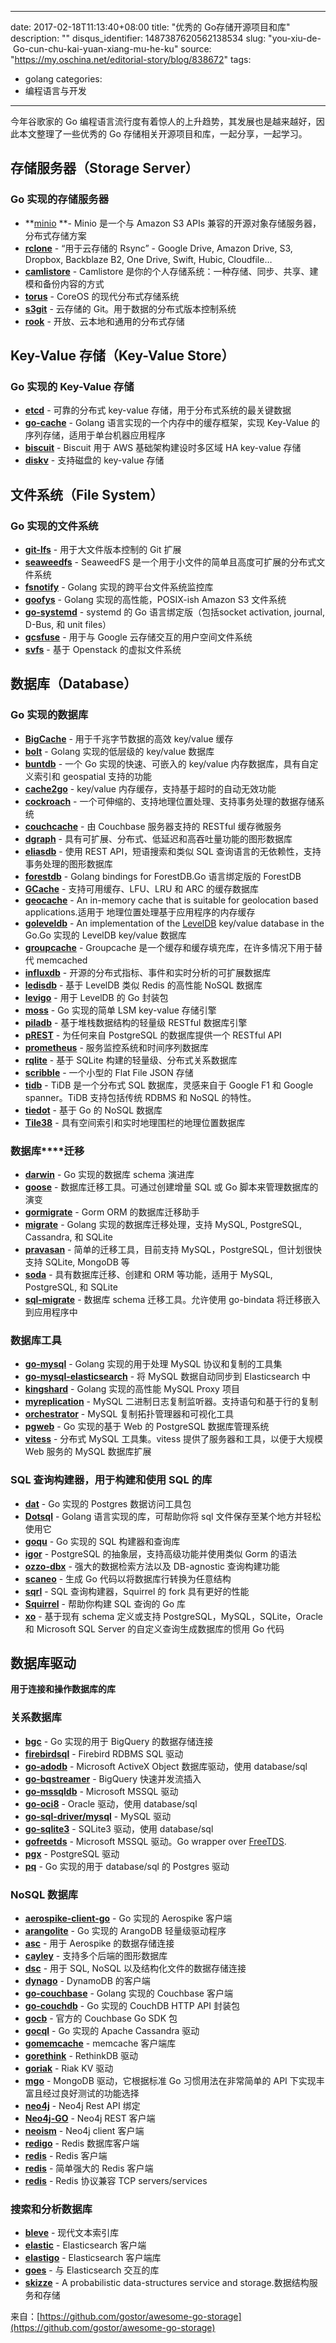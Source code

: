 
---
date: 2017-02-18T11:13:40+08:00
title: "优秀的 Go存储开源项目和库"
description: ""
disqus_identifier: 1487387620562138534
slug: "you-xiu-de- Go-cun-chu-kai-yuan-xiang-mu-he-ku"
source: "https://my.oschina.net/editorial-story/blog/838672"
tags: 
- golang 
categories:
- 编程语言与开发
---

今年谷歌家的 Go
编程语言流行度有着惊人的上升趋势，其发展也是越来越好，因此本文整理了一些优秀的
Go 存储相关开源项目和库，一起分享，一起学习。

**存储服务器（Storage Server）**
--------------------------------

### **Go 实现的存储服务器**

-   **[minio](https://github.com/minio/minio) **- Minio 是一个与 Amazon
    S3 APIs 兼容的开源对象存储服务器，分布式存储方案
-   **[rclone](https://github.com/ncw/rclone)** - “用于云存储的 Rsync” -
    Google Drive, Amazon Drive, S3, Dropbox, Backblaze B2, One Drive,
    Swift, Hubic, Cloudfile…
-   **[camlistore](https://github.com/camlistore/camlistore)** -
    Camlistore
    是你的个人存储系统：一种存储、同步、共享、建模和备份内容的方式
-   **[torus](https://github.com/coreos/torus)** - CoreOS
    的现代分布式存储系统
-   **[s3git](https://github.com/s3git/s3git)** - 云存储的
    Git。用于数据的分布式版本控制系统
-   **[rook](https://github.com/rook/rook)** -
    开放、云本地和通用的分布式存储

**Key-Value 存储（Key-Value Store）**
-------------------------------------

### **Go 实现的 Key-Value 存储**

-   **[etcd](https://github.com/coreos/etcd)** - 可靠的分布式 key-value
    存储，用于分布式系统的最关键数据
-   **[go-cache](https://github.com/patrickmn/go-cache)** - Golang
    语言实现的一个内存中的缓存框架，实现 Key-Value
    的序列存储，适用于单台机器应用程序
-   **[biscuit](https://github.com/dcoker/biscuit)** - Biscuit 用于 AWS
    基础架构建设时多区域 HA key-value 存储
-   **[diskv](https://github.com/peterbourgon/diskv)** - 支持磁盘的
    key-value 存储

**文件系统（File System）**
---------------------------

### **Go 实现的文件系统**

-   **[git-lfs](https://github.com/git-lfs/git-lfs)** -
    用于大文件版本控制的 Git 扩展
-   **[seaweedfs](https://github.com/chrislusf/seaweedfs)** - SeaweedFS
    是一个用于小文件的简单且高度可扩展的分布式文件系统
-   **[fsnotify](https://github.com/fsnotify/fsnotify)** - Golang
    实现的跨平台文件系统监控库
-   **[goofys](https://github.com/kahing/goofys)** - Golang
    实现的高性能，POSIX-ish Amazon S3 文件系统
-   **[go-systemd](https://github.com/coreos/go-systemd)** - systemd 的
    Go 语言绑定版（包括socket activation, journal, D-Bus, 和 unit
    files）
-   **[gcsfuse](https://github.com/GoogleCloudPlatform/gcsfuse)** -
    用于与 Google 云存储交互的用户空间文件系统
-   **[svfs](https://github.com/ovh/svfs)** - 基于 Openstack
    的虚拟文件系统

**数据库（Database）**
----------------------

### **Go 实现的数据库**

-   **[BigCache](https://github.com/allegro/bigcache)** -
    用于千兆字节数据的高效 key/value 缓存
-   **[bolt](https://github.com/boltdb/bolt)** - Golang
    实现的低层级的 key/value 数据库
-   **[buntdb](https://github.com/tidwall/buntdb)** - 一个 Go
    实现的快速、可嵌入的 key/value 内存数据库，具有自定义索引和
    geospatial 支持的功能
-   **[cache2go](https://github.com/muesli/cache2go)** - key/value
    内存缓存，支持基于超时的自动无效功能
-   **[cockroach](https://github.com/cockroachdb/cockroach)** -
    一个可伸缩的、支持地理位置处理、支持事务处理的数据存储系统
-   **[couchcache](https://github.com/codingsince1985/couchcache)** -
    由 Couchbase 服务器支持的 RESTful 缓存微服务
-   **[dgraph](https://github.com/dgraph-io/dgraph)** -
    具有可扩展、分布式、低延迟和高吞吐量功能的图形数据库
-   **[eliasdb](https://github.com/krotik/eliasdb)** - 使用 REST
    API，短语搜索和类似 SQL 查询语言的无依赖性，支持事务处理的图形数据库
-   **[forestdb](https://github.com/couchbase/goforestdb)** - Golang
    bindings for ForestDB.Go 语言绑定版的 ForestDB
-   **[GCache](https://github.com/bluele/gcache)** -
    支持可用缓存、LFU、LRU 和 ARC 的缓存数据库
-   **[geocache](https://github.com/melihmucuk/geocache)** - An
    in-memory cache that is suitable for geolocation based
    applications.适用于 地理位置处理基于应用程序的内存缓存
-   **[goleveldb](https://github.com/syndtr/goleveldb)** - An
    implementation of
    the [LevelDB](https://github.com/google/leveldb) key/value database
    in the Go.Go 实现的 LevelDB key/value 数据库
-   **[groupcache](https://github.com/golang/groupcache)** - Groupcache
    是一个缓存和缓存填充库，在许多情况下用于替代 memcached
-   **[influxdb](https://github.com/influxdb/influxdb)** -
    开源的分布式指标、事件和实时分析的可扩展数据库
-   **[ledisdb](https://github.com/siddontang/ledisdb)** - 基于 LevelDB
    类似 Redis 的高性能 NoSQL 数据库
-   **[levigo](https://github.com/jmhodges/levigo)** - 用于 LevelDB 的
    Go 封装包
-   **[moss](https://github.com/couchbase/moss)** - Go 实现的简单
    LSM key-value 存储引擎
-   **[piladb](https://github.com/fern4lvarez/piladb)** -
    基于堆栈数据结构的轻量级 RESTful 数据库引擎
-   **[pREST](https://github.com/nuveo/prest)** - 为任何来自 PostgreSQL
    的数据库提供一个 RESTful API
-   **[prometheus](https://github.com/prometheus/prometheus)** -
    服务监控系统和时间序列数据库
-   **[rqlite](https://github.com/rqlite/rqlite)** - 基于 SQLite
    构建的轻量级、分布式关系数据库
-   **[scribble](https://github.com/nanobox-io/golang-scribble)** -
    一个小型的 Flat File JSON 存储
-   **[tidb](https://www.oschina.net/p/tidb)** - TiDB 是一个分布式 SQL
    数据库，灵感来自于 Google F1 和 Google spanner。TiDB 支持包括传统
    RDBMS 和 NoSQL 的特性。
-   **[tiedot](https://github.com/HouzuoGuo/tiedot)** - 基于 Go 的 NoSQL
    数据库
-   **[Tile38](https://github.com/tidwall/tile38)** -
    具有空间索引和实时地理围栏的地理位置数据库

### **数据库****迁移**

-   **[darwin](https://github.com/GuiaBolso/darwin)** - Go 实现的数据库
    schema 演进库
-   **[goose](https://github.com/steinbacher/goose)** -
    数据库迁移工具。可通过创建增量 SQL 或 Go 脚本来管理数据库的演变
-   **[gormigrate](https://github.com/go-gormigrate/gormigrate)** - Gorm
    ORM 的数据库迁移助手
-   **[migrate](https://github.com/mattes/migrate)** - Golang
    实现的数据库迁移处理，支持 MySQL, PostgreSQL, Cassandra, 和 SQLite
-   **[pravasan](https://github.com/pravasan/pravasan)** -
    简单的迁移工具，目前支持 MySQL，PostgreSQL，但计划很快支持 SQLite,
    MongoDB 等
-   **[soda](https://github.com/markbates/pop/tree/master/soda)** -
    具有数据库迁移、创建和 ORM 等功能，适用于 MySQL, PostgreSQL, 和
    SQLite
-   **[sql-migrate](https://www.oschina.net/p/sql-migrate)** - 数据库
    schema 迁移工具。允许使用 go-bindata 将迁移嵌入到应用程序中

### **数据库工具**

-   **[go-mysql](https://www.oschina.net/p/go-mysql)** - Golang
    实现的用于处理 MySQL 协议和复制的工具集
-   **[go-mysql-elasticsearch](https://github.com/siddontang/go-mysql-elasticsearch)** -
    将 MySQL 数据自动同步到 Elasticsearch 中
-   **[kingshard](https://www.oschina.net/p/kingshard)** - Golang
    实现的高性能 MySQL Proxy 项目
-   **[myreplication](https://github.com/2tvenom/myreplication)** -
    MySQL 二进制日志复制监听器。支持语句和基于行的复制
-   **[orchestrator](https://www.oschina.net/p/orchestrator)** - MySQL
    复制拓扑管理器和可视化工具
-   **[pgweb](https://www.oschina.net/p/pgweb)** - Go 实现的基于 Web 的
    PostgreSQL 数据库管理系统
-   **[vitess](https://www.oschina.net/p/vitess)** - 分布式 MySQL
    工具集。vitess 提供了服务器和工具，以便于大规模 Web 服务的 MySQL
    数据库扩展

### **SQL 查询构建器，用于构建和使用 SQL 的库**

-   **[dat](https://github.com/mgutz/dat)** - Go 实现的 Postgres
    数据访问工具包
-   **[Dotsql](https://github.com/gchaincl/dotsql)** - Golang
    语言实现的库，可帮助你将 sql 文件保存至某个地方并轻松使用它
-   **[goqu](https://github.com/doug-martin/goqu)** - Go 实现的 SQL
    构建器和查询库
-   **[igor](https://github.com/galeone/igor)** - PostgreSQL
    的抽象层，支持高级功能并使用类似 Gorm 的语法
-   **[ozzo-dbx](https://github.com/go-ozzo/ozzo-dbx)** -
    强大的数据检索方法以及 DB-agnostic 查询构建功能
-   **[scaneo](https://github.com/variadico/scaneo)** - 生成 Go
    代码以将数据库行转换为任意结构
-   **[sqrl](https://github.com/elgris/sqrl)** - SQL
    查询构建器，Squirrel 的 fork 具有更好的性能
-   **[Squirrel](https://github.com/Masterminds/squirrel)** - 帮助你构建
    SQL 查询的 Go 库
-   **[xo](https://github.com/knq/xo)** - 基于现有 schema 定义或支持
    PostgreSQL，MySQL，SQLite，Oracle 和 Microsoft SQL Server
    的自定义查询生成数据库的惯用 Go 代码

**数据库驱动**
--------------

**用于连接和操作数据库的库**

### **关系数据库**

-   **[bgc](https://github.com/viant/bgc)** - Go 实现的用于 BigQuery
    的数据存储连接
-   **[firebirdsql](https://github.com/nakagami/firebirdsql)** -
    Firebird RDBMS SQL 驱动
-   **[go-adodb](https://github.com/mattn/go-adodb)** - Microsoft
    ActiveX Object 数据库驱动，使用 database/sql
-   **[go-bqstreamer](https://github.com/rounds/go-bqstreamer)** -
    BigQuery 快速并发流插入
-   **[go-mssqldb](https://github.com/denisenkom/go-mssqldb)** -
    Microsoft MSSQL 驱动
-   **[go-oci8](https://github.com/mattn/go-oci8)** - Oracle 驱动，使用
    database/sql
-   **[go-sql-driver/mysql](https://github.com/go-sql-driver/mysql)** -
    MySQL 驱动
-   **[go-sqlite3](https://github.com/mattn/go-sqlite3)** - SQLite3
    驱动，使用 database/sql
-   **[gofreetds](https://github.com/minus5/gofreetds)** - Microsoft
    MSSQL 驱动。Go wrapper over [FreeTDS](http://www.freetds.org/).
-   **[pgx](https://github.com/jackc/pgx)** - PostgreSQL 驱动
-   **[pq](https://github.com/lib/pq)** - Go 实现的用于 database/sql 的
    Postgres 驱动

### **NoSQL 数据库**

-   **[aerospike-client-go](https://github.com/aerospike/aerospike-client-go)** -
    Go 实现的 Aerospike 客户端
-   **[arangolite](https://github.com/solher/arangolite)** - Go 实现的
    ArangoDB 轻量级驱动程序
-   **[asc](https://github.com/viant/asc)** - 用于 Aerospike
    的数据存储连接
-   **[cayley](https://github.com/google/cayley)** -
    支持多个后端的图形数据库
-   **[dsc](https://github.com/viant/dsc)** - 用于 SQL, NoSQL
    以及结构化文件的数据存储连接
-   **[dynago](https://github.com/underarmour/dynago)** - DynamoDB
    的客户端
-   **[go-couchbase](https://github.com/couchbase/go-couchbase)** - Golang
    实现的 Couchbase 客户端
-   **[go-couchdb](https://github.com/fjl/go-couchdb)** - Go 实现的
    CouchDB HTTP API 封装包
-   **[gocb](https://github.com/couchbase/gocb)** - 官方的 Couchbase Go
    SDK 包
-   **[gocql](http://gocql.github.io/)** - Go 实现的 Apache Cassandra
    驱动
-   **[gomemcache](https://github.com/bradfitz/gomemcache/)** - memcache
    客户端库
-   **[gorethink](https://github.com/dancannon/gorethink)** - RethinkDB
    驱动
-   **[goriak](https://github.com/zegl/goriak)** - Riak KV 驱动
-   **[mgo](https://godoc.org/labix.org/v2/mgo)** - MongoDB
    驱动，它根据标准 Go 习惯用法在非常简单的 API
    下实现丰富且经过良好测试的功能选择
-   **[neo4j](https://github.com/cihangir/neo4j)** - Neo4j Rest API 绑定
-   **[Neo4j-GO](https://github.com/davemeehan/Neo4j-GO)** - Neo4j REST
    客户端
-   **[neoism](https://github.com/jmcvetta/neoism)** - Neo4j client
    客户端
-   **[redigo](https://github.com/garyburd/redigo)** - Redis
    数据库客户端
-   **[redis](https://github.com/go-redis/redis)** - Redis 客户端
-   **[redis](https://github.com/hoisie/redis)** - 简单强大的 Redis
    客户端
-   **[redis](https://github.com/bsm/redeo)** - Redis 协议兼容 TCP
    servers/services

### **搜索和分析数据库**

-   **[bleve](https://github.com/blevesearch/bleve)** - 现代文本索引库
-   **[elastic](https://github.com/olivere/elastic)** - Elasticsearch
    客户端
-   **[elastigo](https://github.com/mattbaird/elastigo)** -
    Elasticsearch 客户端库
-   **[goes](https://github.com/belogik/goes)** - 与 Elasticsearch
    交互的库
-   **[skizze](https://github.com/seiflotfy/skizze)** - A probabilistic
    data-structures service and storage.数据结构服务和存储

来自：[https://github.com/gostor/awesome-go-storage](https://github.com/gostor/awesome-go-storage)

